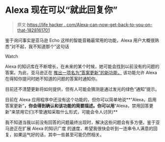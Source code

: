 # Alexa 现在可以“就此回复你”

> 原文:[https://life hacker . com/Alexa-can-now-get-back-to-you-on-that-1828161701](https://lifehacker.com/alexa-can-now-get-back-to-you-on-that-1828161701)

鉴于询问事实是亚马逊 Echo 这样的智能音箱最常用的功能，Alexa 用户大概很熟悉“对不起，我不知道那个”这句话

Watch

Alexa 的知识库在不断增长，在未来的某个时候，她可能会找到以前没有的问题的答案。为此，亚马逊正在 [推出一项名为“答案更新”的新功能，](https://voicebot.ai/2018/08/06/amazon-alexa-testing-answer-updates-feature-that-will-notify-users-when-it-learns-a-new-answer/) 该功能允许 Alexa 在得知你提问时她不知道的问题的答案时通知你。

目前还不清楚更新将如何提供，但有人可能会猜测是通过发光的绿色“通知”提示。

目前在 Alexa 应用程序中还没有这个功能的，但你可以简单地说**“Alexa，启用答案更新”**，你会得到确认和该功能的简要描述。你可以用**“Alexa，禁用回答更新”来禁用它们(不管通知采取什么形式，可能会令人讨厌)**

我不知道当我以前没有回答的问题最终出现时，解决这些问题会有多方便。鉴于亚马逊正在扩展 Alexa 的知识广度 的速度，希望我很快会听到一连串令人满意的回复，如果运气好的话，其中一些甚至可能仍然相关。